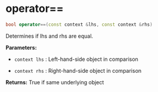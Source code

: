 # operator==

```cpp
bool operator==(const context &lhs, const context &rhs)
```

Determines if lhs and rhs are equal.

**Parameters:**

 - `context lhs`
: Left-hand-side object in comparison

 - `context rhs`
: Right-hand-side object in comparison

**Returns:** True if same underlying object
